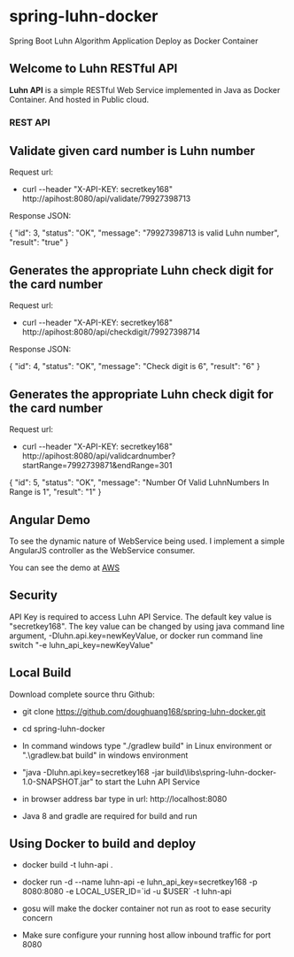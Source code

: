 # spring-luhn-docker
Spring Boot Luhn Algorithm Application Deploy as Docker Container 
## Welcome to Luhn RESTful API ##

**Luhn API** is a simple RESTful Web Service implemented in Java as Docker Container.  And hosted in Public cloud. 

### REST API ###


## Validate given card number is Luhn number 
Request url:

- curl --header "X-API-KEY: secretkey168" http://apihost:8080/api/validate/79927398713
 

Response JSON:

{
  "id": 3,
  "status": "OK",
  "message": "79927398713 is valid Luhn number",
  "result": "true"
}


## Generates the appropriate Luhn check digit for the card number 
Request url:

- curl --header "X-API-KEY: secretkey168" http://apihost:8080/api/checkdigit/79927398714
 

Response JSON:

{
  "id": 4,
  "status": "OK",
  "message": "Check digit is 6",
  "result": "6"
}

## Generates the appropriate Luhn check digit for the card number 
Request url:

- curl --header "X-API-KEY: secretkey168" http://apihost:8080/api/validcardnumber?startRange=7992739871&endRange=301

 

{
  "id": 5,
  "status": "OK",
  "message": "Number Of Valid LuhnNumbers In Range is 1",
  "result": "1"
}
 
## Angular  Demo
To see the dynamic nature of WebService being used. I implement a simple AngularJS controller as the WebService consumer.


You can see the demo at  [AWS](http://ec2-54-213-146-147.us-west-2.compute.amazonaws.com:8000/)



## Security
API Key is required to access Luhn API Service. The default key value is "secretkey168". The key value can be changed by using java command line argument,  -Dluhn.api.key=newKeyValue, or docker run command line switch "-e luhn_api_key=newKeyValue"

## Local Build
Download complete source thru Github:

- git clone https://github.com/doughuang168/spring-luhn-docker.git
 
- cd spring-luhn-docker


- In command windows type "./gradlew build" in Linux environment or ".\gradlew.bat build" in windows environment


- "java -Dluhn.api.key=secretkey168 -jar build\libs\spring-luhn-docker-1.0-SNAPSHOT.jar" to start the Luhn API Service

- in browser address bar type in url: http://localhost:8080

- Java 8 and gradle are required for build and run



## Using Docker to build and deploy

-  docker build -t luhn-api  .

-  docker run -d --name luhn-api -e luhn_api_key=secretkey168 -p 8080:8080 -e LOCAL_USER_ID=\`id -u $USER\` -t luhn-api

-  gosu will make the docker container not run as root to ease security concern

- Make sure configure your running host allow inbound traffic for port 8080   

